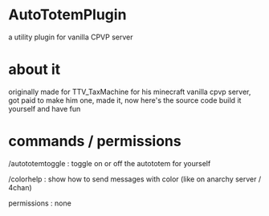 # AutoTotemPlugin
a utility plugin for vanilla CPVP server

# about it

originally made for TTV_TaxMachine for his minecraft vanilla cpvp server, got paid to make him one, made it, now here's the source code
build it yourself and have fun

# commands / permissions

/autototemtoggle : toggle on or off the autototem for yourself

/colorhelp : show how to send messages with color (like on anarchy server / 4chan)

permissions : none
